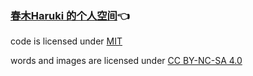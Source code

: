 ### [春木Haruki 的个人空间](https://harukiinharu.github.io)👈

code is licensed under [MIT](./LICENSE)

words and images are licensed under [CC BY-NC-SA 4.0](https://creativecommons.org/licenses/by-nc-sa/4.0/)
